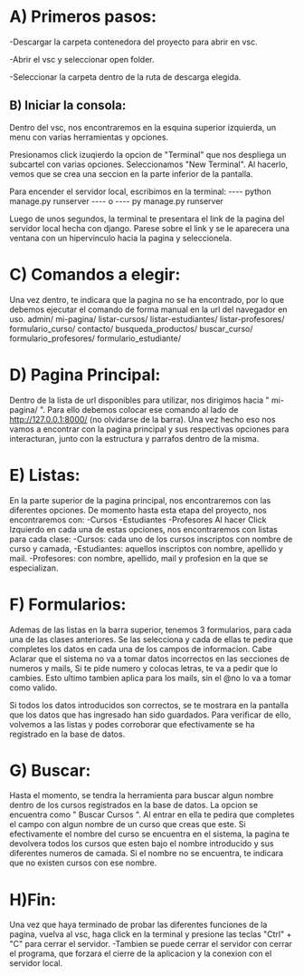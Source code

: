 # A) Primeros pasos:
-Descargar la carpeta contenedora del proyecto para abrir en vsc.

-Abrir el vsc y seleccionar open folder.

-Seleccionar la carpeta dentro de la ruta de descarga elegida.


## B) Iniciar la consola:
Dentro del vsc, nos encontraremos en la esquina superior izquierda, un menu con varias herramientas y opciones.

Presionamos click izuqierdo la opcion de "Terminal" que nos despliega un subcartel con varias opciones. Seleccionamos "New Terminal". Al hacerlo, vemos que se crea una seccion en la parte inferior de la pantalla.

Para encender el servidor local, escribimos en la terminal:
---- python manage.py runserver ----
                o
---- py manage.py runserver

Luego de unos segundos, la terminal te presentara el link de la pagina del servidor local hecha con django. Parese sobre el link y se le aparecera una ventana con un hipervinculo hacia la pagina y seleccionela.


# C) Comandos a elegir:
Una vez dentro, te indicara que la pagina no se ha encontrado, por lo que debemos ejecutar el comando de forma manual en la url del navegador en uso.
admin/
mi-pagina/
listar-cursos/
listar-estudiantes/
listar-profesores/
formulario_curso/
contacto/
busqueda_productos/
buscar_curso/
formulario_profesores/
formulario_estudiante/


# D) Pagina Principal:
Dentro de la lista de url disponibles para utilizar, nos dirigimos hacia " mi-pagina/ ". Para ello debemos colocar ese comando al lado de http://127.0.0.1:8000/ (no olvidarse de la barra).
Una vez hecho eso nos vamos a encontrar con la pagina principal y sus respectivas opciones para interacturan, junto con la estructura y parrafos dentro de la misma.


# E) Listas:
En la parte superior de la pagina principal, nos encontraremos con las diferentes opciones. De momento hasta esta etapa del proyecto, nos encontraremos con:
-Cursos
-Estudiantes
-Profesores
Al hacer Click Izquierdo en cada una de estas opciones, nos encontraremos con listas para cada clase:
-Cursos: cada uno de los cursos inscriptos con nombre de curso y camada,
-Estudiantes: aquellos inscriptos con nombre, apellido y mail.
-Profesores: con nombre, apellido, mail y profesion en la que se especializan.


# F) Formularios:
Ademas de las listas en la barra superior, tenemos 3 formularios, para cada una de las clases anteriores. Se las selecciona y cada de ellas te pedira que completes los datos en cada una de los campos de informacion. Cabe Aclarar que el sistema no va a tomar datos incorrectos en las secciones de numeros y mails, Si te pide numero y colocas letras, te va a pedir que lo cambies.
Esto ultimo tambien aplica para los mails, sin el @no lo va a tomar como valido.

Si todos los datos introducidos son correctos, se te mostrara en la pantalla que los datos que has ingresado han sido guardados. Para verificar de ello, volvemos a las listas y podes corroborar que efectivamente se ha registrado en la base de datos.


# G) Buscar:
Hasta el momento, se tendra la herramienta para buscar algun nombre dentro de los cursos registrados en la base de datos. La opcion se encuentra como " Buscar Cursos ". Al entrar en ella te pedira que completes el campo con algun nombre de un curso que creas que este. 
Si efectivamente el nombre del curso se encuentra en el sistema, la pagina te devolvera todos los cursos que esten bajo el nombre introducido y sus diferentes numeros de camada.
Si el nombre no se encuentra, te indicara que no existen cursos con ese nombre.



# H)Fin:
Una vez que haya terminado de probar las diferentes funciones de la pagina, vuelva al vsc, haga click en la terminal y presione las teclas "Ctrl" + "C" para cerrar el servidor.
-Tambien se puede cerrar el servidor con cerrar el programa, que forzara el cierre de la aplicacion y la conexion con el servidor local.
